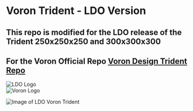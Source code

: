 # Voron Trident - LDO Version

## This repo is modified for the LDO release of the Trident 250x250x250 and 300x300x300

## For the Voron Official Repo [Voron Design Trident Repo](https://github.com/VoronDesign/Voron-Trident)

![LDO Logo](https://docs.ldomotors.com/ldo_logo.svg)  
![Voron Logo](https://vorondesign.com/images/voron_design_logo.png)

![Image of LDO Voron Trident](https://docs.ldomotors.com/ldo_vtd_1.jpg)
